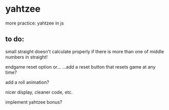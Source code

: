 # yahtzee
more practice: yahtzee in js


## to do:
small straight doesn't calculate properly if there is more than one of middle numbers in straight!

endgame reset option or...
...add a reset button that resets game at any time?

add a roll animation?

nicer display, cleaner code, etc.

implement yahtzee bonus?

